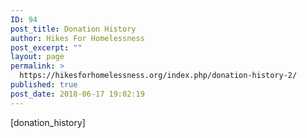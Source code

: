 ```yaml
---
ID: 94
post_title: Donation History
author: Hikes For Homelessness
post_excerpt: ""
layout: page
permalink: >
  https://hikesforhomelessness.org/index.php/donation-history-2/
published: true
post_date: 2018-06-17 19:02:19
---
```

[donation_history]